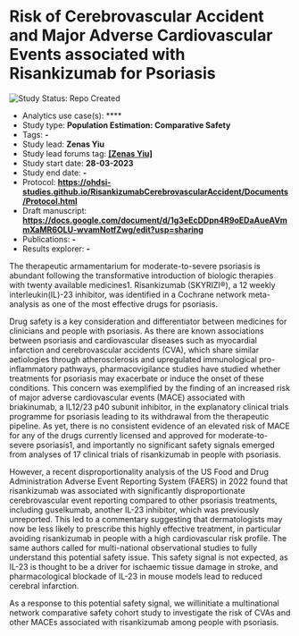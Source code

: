 Risk of Cerebrovascular Accident and Major Adverse Cardiovascular Events associated with Risankizumab for Psoriasis
=============

<img src="https://img.shields.io/badge/Study%20Status-Repo%20Created-lightgray.svg" alt="Study Status: Repo Created">

- Analytics use case(s): ****
- Study type: **Population Estimation: Comparative Safety**
- Tags: **-**
- Study lead: **Zenas Yiu**
- Study lead forums tag: **[[Zenas Yiu]](https://forums.ohdsi.org/u/zenasyiu)**
- Study start date: **28-03-2023**
- Study end date: **-**
- Protocol: **https://ohdsi-studies.github.io/RisankizumabCerebrovascularAccident/Documents/Protocol.html**
- Draft manuscript: **https://docs.google.com/document/d/1g3eEcDDpn4R9oEDaAueAVmmXaMR6OLU-wvamNotfZwg/edit?usp=sharing**
- Publications: **-**
- Results explorer: **-**

The therapeutic armamentarium for moderate-to-severe psoriasis is abundant following the transformative introduction of biologic therapies with twenty available medicines1. Risankizumab (SKYRIZI®), a 12 weekly interleukin(IL)-23 inhibitor, was identified in a Cochrane network meta-analysis as one of the most effective drugs for psoriasis.

Drug safety is a key consideration and differentiator between medicines for clinicians and people with psoriasis. As there are known associations between psoriasis and cardiovascular diseases such as myocardial infarction and cerebrovascular accidents (CVA), which share similar aetiologies through atherosclerosis and upregulated immunological pro-inflammatory pathways, pharmacovigilance studies have studied whether treatments for psoriasis may exacerbate or induce the onset of these conditions. This concern was exemplified by the finding of an increased risk of major adverse cardiovascular events (MACE) associated with briakinumab, a IL12/23 p40 subunit inhibitor, in the explanatory clinical trials programme for psoriasis leading to its withdrawal from the therapeutic pipeline. As yet, there is no consistent evidence of an elevated risk of MACE for any of the drugs currently licensed and approved for moderate-to-severe psoriasis1, and importantly no significant safety signals emerged from analyses of 17 clinical trials of risankizumab in people with psoriasis.

However, a recent disproportionality analysis of the US Food and Drug Administration Adverse Event Reporting System (FAERS) in 2022 found that risankizumab was associated with significantly disproportionate cerebrovascular event reporting compared to other psoriasis treatments, including guselkumab, another IL-23 inhibitor, which was previously unreported. This led to a commentary suggesting that dermatologists may now be less likely to prescribe this highly effective treatment, in particular avoiding risankizumab in people with a high cardiovascular risk profile. The same authors called for multi-national observational studies to fully understand this potential safety issue. This safety signal is not expected, as IL-23 is thought to be a driver for ischaemic tissue damage in stroke, and pharmacological blockade of IL-23 in mouse models lead to reduced cerebral infarction.

As a response to this potential safety signal, we willinitiate a multinational network comparative safety cohort study to investigate the risk of CVAs and other MACEs associated with risankizumab among people with psoriasis.


